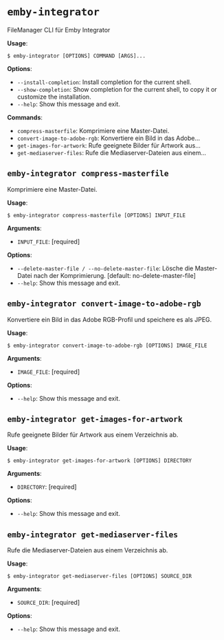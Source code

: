 # `emby-integrator`

FileManager CLI für Emby Integrator

**Usage**:

```console
$ emby-integrator [OPTIONS] COMMAND [ARGS]...
```

**Options**:

* `--install-completion`: Install completion for the current shell.
* `--show-completion`: Show completion for the current shell, to copy it or customize the installation.
* `--help`: Show this message and exit.

**Commands**:

* `compress-masterfile`: Komprimiere eine Master-Datei.
* `convert-image-to-adobe-rgb`: Konvertiere ein Bild in das Adobe...
* `get-images-for-artwork`: Rufe geeignete Bilder für Artwork aus...
* `get-mediaserver-files`: Rufe die Mediaserver-Dateien aus einem...

## `emby-integrator compress-masterfile`

Komprimiere eine Master-Datei.

**Usage**:

```console
$ emby-integrator compress-masterfile [OPTIONS] INPUT_FILE
```

**Arguments**:

* `INPUT_FILE`: [required]

**Options**:

* `--delete-master-file / --no-delete-master-file`: Lösche die Master-Datei nach der Komprimierung.  [default: no-delete-master-file]
* `--help`: Show this message and exit.

## `emby-integrator convert-image-to-adobe-rgb`

Konvertiere ein Bild in das Adobe RGB-Profil und speichere es als JPEG.

**Usage**:

```console
$ emby-integrator convert-image-to-adobe-rgb [OPTIONS] IMAGE_FILE
```

**Arguments**:

* `IMAGE_FILE`: [required]

**Options**:

* `--help`: Show this message and exit.

## `emby-integrator get-images-for-artwork`

Rufe geeignete Bilder für Artwork aus einem Verzeichnis ab.

**Usage**:

```console
$ emby-integrator get-images-for-artwork [OPTIONS] DIRECTORY
```

**Arguments**:

* `DIRECTORY`: [required]

**Options**:

* `--help`: Show this message and exit.

## `emby-integrator get-mediaserver-files`

Rufe die Mediaserver-Dateien aus einem Verzeichnis ab.

**Usage**:

```console
$ emby-integrator get-mediaserver-files [OPTIONS] SOURCE_DIR
```

**Arguments**:

* `SOURCE_DIR`: [required]

**Options**:

* `--help`: Show this message and exit.
